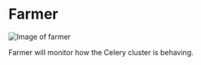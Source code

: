 # Farmer

![Image of farmer](https://www.collinsdictionary.com/images/thumb/farmer_96736501_250.jpg)

Farmer will monitor how the Celery cluster is behaving.
